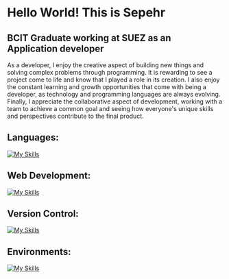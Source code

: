 # Hello World! This is Sepehr
## BCIT Graduate working at SUEZ as an Application developer

As a developer, I enjoy the creative aspect of building new things and solving complex problems through programming. It is rewarding to see a project come to life and know that I played a role in its creation. I also enjoy the constant learning and growth opportunities that come with being a developer, as technology and programming languages are always evolving. Finally, I appreciate the collaborative aspect of development, working with a team to achieve a common goal and seeing how everyone's unique skills and perspectives contribute to the final product.

## Languages:
[![My Skills](https://skillicons.dev/icons?i=python,java,js,php,ts,cs,cpp,c,bash&theme=light)](#hi)

## Web Development:
[![My Skills](https://skillicons.dev/icons?i=html,css,nodejs,express,react,flask,django,jquery,dotnet&theme=light)](#hi)

## Version Control:
[![My Skills](https://skillicons.dev/icons?i=git,github,azure&theme=light)](#hi)

## Environments:
[![My Skills](https://skillicons.dev/icons?i=linux&theme=light)](#hi)


